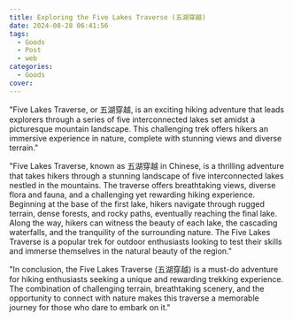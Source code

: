 ```yaml
---
title: Exploring the Five Lakes Traverse (五湖穿越)
date: 2024-08-28 06:41:56
tags:
  - Goods
  - Post
  - web
categories:
  - Goods
cover: 
---
```


"Five Lakes Traverse, or 五湖穿越, is an exciting hiking adventure that leads explorers through a series of five interconnected lakes set amidst a picturesque mountain landscape. This challenging trek offers hikers an immersive experience in nature, complete with stunning views and diverse terrain."

"Five Lakes Traverse, known as 五湖穿越 in Chinese, is a thrilling adventure that takes hikers through a stunning landscape of five interconnected lakes nestled in the mountains. The traverse offers breathtaking views, diverse flora and fauna, and a challenging yet rewarding hiking experience. Beginning at the base of the first lake, hikers navigate through rugged terrain, dense forests, and rocky paths, eventually reaching the final lake. Along the way, hikers can witness the beauty of each lake, the cascading waterfalls, and the tranquility of the surrounding nature. The Five Lakes Traverse is a popular trek for outdoor enthusiasts looking to test their skills and immerse themselves in the natural beauty of the region."

"In conclusion, the Five Lakes Traverse (五湖穿越) is a must-do adventure for hiking enthusiasts seeking a unique and rewarding trekking experience. The combination of challenging terrain, breathtaking scenery, and the opportunity to connect with nature makes this traverse a memorable journey for those who dare to embark on it."
